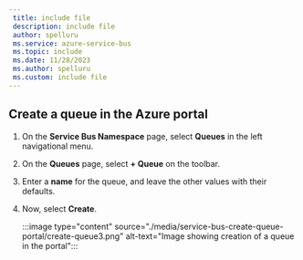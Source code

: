 ```yaml
---
 title: include file
 description: include file
 author: spelluru
 ms.service: azure-service-bus
 ms.topic: include
 ms.date: 11/28/2023
 ms.author: spelluru
 ms.custom: include file
---
```


## Create a queue in the Azure portal
1. On the **Service Bus Namespace** page, select **Queues** in the left navigational menu.
1. On the **Queues** page, select **+ Queue** on the toolbar.
1. Enter a **name** for the queue, and leave the other values with their defaults.
1. Now, select **Create**.
 
    :::image type="content" source="./media/service-bus-create-queue-portal/create-queue3.png" alt-text="Image showing creation of a queue in the portal":::

